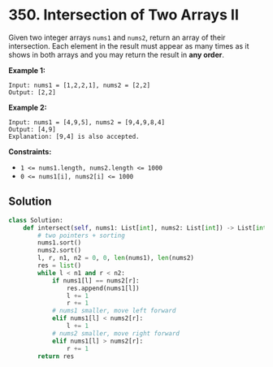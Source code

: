 # 350. Intersection of Two Arrays II

Given two integer arrays `nums1` and `nums2`, return an array of their intersection. Each element in the result must appear as many times as it shows in both arrays and you may return the result in **any order**.


**Example 1:**
```
Input: nums1 = [1,2,2,1], nums2 = [2,2]
Output: [2,2]
```

**Example 2:**
```
Input: nums1 = [4,9,5], nums2 = [9,4,9,8,4]
Output: [4,9]
Explanation: [9,4] is also accepted.
```

**Constraints:**

* `1 <= nums1.length, nums2.length <= 1000`
* `0 <= nums1[i], nums2[i] <= 1000`


## Solution
```python
class Solution:
    def intersect(self, nums1: List[int], nums2: List[int]) -> List[int]:
        # two pointers + sorting
        nums1.sort()
        nums2.sort()
        l, r, n1, n2 = 0, 0, len(nums1), len(nums2)
        res = list()
        while l < n1 and r < n2:
            if nums1[l] == nums2[r]:
                res.append(nums1[l])
                l += 1
                r += 1
            # nums1 smaller, move left forward
            elif nums1[l] < nums2[r]:
                l += 1
            # nums2 smaller, move right forward
            elif nums1[l] > nums2[r]:
                r += 1
        return res
```

